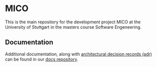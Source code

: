 # MICO

This is the main repository for the development project MICO at the University of Stuttgart in the masters course Software Engeneering.

## Documentation

Additional documentation, along with [architectural decision records (adr)](https://github.com/adr/madr) can be found in our [docs repository](https://github.com/UST-MICO/docs).